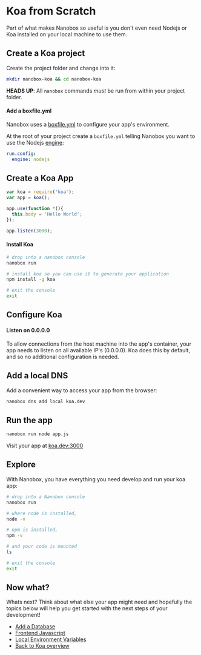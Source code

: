 # Koa from Scratch
Part of what makes Nanobox so useful is you don't even need Nodejs or Koa installed on your local machine to use them.

## Create a Koa project
Create the project folder and change into it:

```bash
mkdir nanobox-koa && cd nanobox-koa
```

**HEADS UP**: All `nanobox` commands *must* be run from within your project folder.

#### Add a boxfile.yml
Nanobox uses a <a href="https://docs.nanobox.io/boxfile/" target="\_blank">boxfile.yml</a> to configure your app's environment.

At the root of your project create a `boxfile.yml` telling Nanobox you want to use the Nodejs <a href="https://docs.nanobox.io/engines/" target="\_blank">engine</a>:

```yaml
run.config:
  engine: nodejs
```

## Create a Koa App

```javascript
var koa = require('koa');
var app = koa();

app.use(function *(){
  this.body = 'Hello World';
});

app.listen(3000);
```

#### Install Koa

```bash
# drop into a nanobox console
nanobox run

# install koa so you can use it to generate your application
npm install -g koa

# exit the console
exit
```

## Configure Koa

#### Listen on 0.0.0.0
To allow connections from the host machine into the app's container, your app needs to listen on all available IP's (0.0.0.0). Koa does this by default, and so no additional configuration is needed.

## Add a local DNS
Add a convenient way to access your app from the browser:

```bash
nanobox dns add local koa.dev
```

## Run the app

```bash
nanobox run node app.js
```

Visit your app at <a href="http://koa.dev:3000" target="\_blank">koa.dev:3000</a>

## Explore
With Nanobox, you have everything you need develop and run your koa app:

```bash
# drop into a Nanobox console
nanobox run

# where node is installed,
node -v

# npm is installed,
npm -v

# and your code is mounted
ls

# exit the console
exit
```

## Now what?
Whats next? Think about what else your app might need and hopefully the topics below will help you get started with the next steps of your development!

* [Add a Database](/nodejs/koa/add-a-database)
* [Frontend Javascript](/nodejs/koa/frontend-javascript)
* [Local Environment Variables](/nodejs/koa/local-evars)
* [Back to Koa overview](/nodejs/koa)
